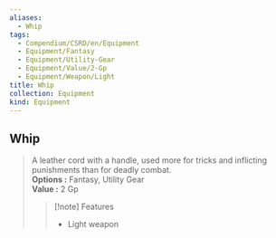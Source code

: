 ```yaml
---
aliases:
  - Whip
tags:
  - Compendium/CSRD/en/Equipment
  - Equipment/Fantasy
  - Equipment/Utility-Gear
  - Equipment/Value/2-Gp
  - Equipment/Weapon/Light
title: Whip
collection: Equipment
kind: Equipment
---
```

## Whip  
  
>A leather cord with a handle, used more for tricks and inflicting punishments than for deadly combat.  
> **Options :** Fantasy, Utility Gear  
> **Value :** 2 Gp  
>>[!note] Features  
>> - Light weapon